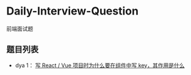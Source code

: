 # Daily-Interview-Question
前端面试题

## 题目列表

* dya 1： [ 写 React / Vue 项目时为什么要在组件中写 key，其作用是什么 ](https://github.com/wangchunqi1993/Daily-Interview-Question/tree/master/day1)


